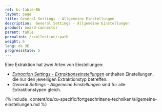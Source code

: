 ```yaml
---
ref: bc-table-06
layout: page
title: General Settings - Allgemeine Einstellungen
description:  General Settings - Allgemeine Einstellungen
product: board-connector
parent: table
permalink: /:collection/:path
weight: 6
lang: de_DE
progressstate: 5
---
```


Eine Extraktion hat zwei Arten von Einstellungen:
- [*Extraction Settings - Extraktionseinstellungen*](./extraktionseinstellungen) enthalten Einstellungen, die nur den jeweiligen Extraktionstyp betreffen.
- *General Settings - Allgemeine Einstellungen* sind für alle Extraktionstypen gleich. 
 

{% include _content/de/xu-specific/fortgeschrittene-techniken/allgemeine-einstellungen.md  %}